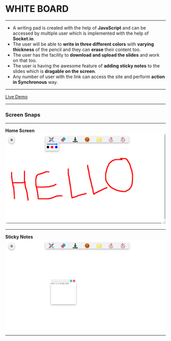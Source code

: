 # WHITE BOARD

------------
- A writing pad is created with the help of **JavaScript** and can be accessed by multiple user which is implemented with the help of **Socket.io**.
- The user will be able to **write in three different colors** with **varying thickness** of the pencil and they can **erase** their content too.
- The user has the facility to **download and upload the slides** and work on that too.
- The user is having the awesome feature of **adding sticky notes** to the slides which is **dragable on the screen**.
- Any number of user with the link can access the site and perform **action in  Synchronous** way.

------------

[Live Demo](https://digi-board.herokuapp.com/)

------------

### Screen Snaps

------------

**Home Screen**
![Home Screen](https://github.com/kumaradityaraj/open_board/blob/master/Screenshot%20from%202022-03-18%2010-33-52.png)

------------
**Sticky Notes**
![Sticky Notes ](https://github.com/kumaradityaraj/open_board/blob/master/Screenshot%20from%202022-03-18%2010-41-37.png)

------------



